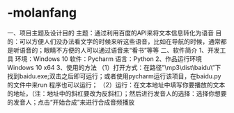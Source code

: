 # -molanfang
一、项目主题及设计目的
     主题：通过利用百度的API来将文本信息转化为语音
     目的：可以方便人们没办法看文字的时候来听这些语音，比如在导航的时候，通常都是听语音的；眼睛不方便的人可以通过语音来“看书”等等
二、软件简介
     1、开发工具
        环境：Windows 10
        软件：Pycharm
        语言：Python
     2、作品运行环境
         Windows 10 x64
     3、使用的方法
         （1）打开方式：在路径”\mp3\dist\baidu\”下找到baidu.exe;双击之后即可运行；或者使用pycharm运行该项目，在baidu.py的文件中来run 程序也可以运行；
         （2）运行：在文本地址中填写你要播放的文本的地址，（注：地址中的斜杠要改为反斜杠）；然后进行发音人的选择：选择你想要的发音人；点击“开始合成”来进行合成音频播放
